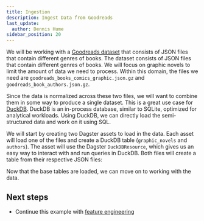 ```yaml
---
title: Ingestion
description: Ingest Data from Goodreads
last_update:
  author: Dennis Hume
sidebar_position: 20
---
```


We will be working with a [Goodreads dataset](https://mengtingwan.github.io/data/goodreads#datasets) that consists of JSON files that contain different genres of books. The dataset consists of JSON files that contain different genres of books. We will focus on graphic novels to limit the amount of data we need to process. Within this domain, the files we need are `goodreads_books_comics_graphic.json.gz` and `goodreads_book_authors.json.gz`.

Since the data is normalized across these two files, we will want to combine them in some way to produce a single dataset. This is a great use case for [DuckDB](https://duckdb.org/). DuckDB is an in-process database, similar to SQLite, optimized for analytical workloads. Using DuckDB, we can directly load the semi-structured data and work on it using SQL.

We will start by creating two Dagster assets to load in the data. Each asset will load one of the files and create a DuckDB table (`graphic_novels` and `authors`). The asset will use the Dagster `DuckDBResource`, which gives us an easy way to interact with and run queries in DuckDB. Both files will create a table from their respective JSON files:

<CodeExample
  path="docs_projects/project_llm_fine_tune/src/project_llm_fine_tune/defs/assets.py"
  language="python"
  startAfter="start_graphic_novel"
  endBefore="end_graphic_novel"
  title="src/project_llm_fine_tune/defs/assets.py"
/>

Now that the base tables are loaded, we can move on to working with the data.

## Next steps

- Continue this example with [feature engineering](/examples/llm-fine-tuning/feature-engineering)
